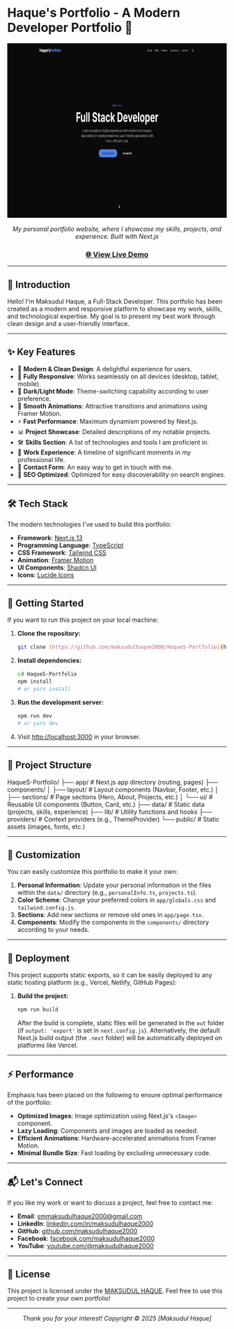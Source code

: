 # Haque's Portfolio - A Modern Developer Portfolio 🚀

<div align="center">
  <img src="cover.png" height="400" width="800" alt="Haque's Portfolio Cover"/>
</div>

<div align="center">
  <p>
    <em>My personal portfolio website, where I showcase my skills, projects, and experience. Built with Next.js</em>
  </p>
  <h3>
    <a href="https://your-live-portfolio-url.com" target="_blank">🌐 View Live Demo</a>
  </h3>
</div>

---

## 👋 Introduction

Hello! I'm Maksudul Haque, a Full-Stack Developer. This portfolio has been created as a modern and responsive platform to showcase my work, skills, and technological expertise. My goal is to present my best work through clean design and a user-friendly interface.

---

## ✨ Key Features

* 🎨 **Modern & Clean Design**: A delightful experience for users.
* 📱 **Fully Responsive**: Works seamlessly on all devices (desktop, tablet, mobile).
* 🌙 **Dark/Light Mode**: Theme-switching capability according to user preference.
* 🔄 **Smooth Animations**: Attractive transitions and animations using Framer Motion.
* ⚡ **Fast Performance**: Maximum dynamism powered by Next.js.
* 📊 **Project Showcase**: Detailed descriptions of my notable projects.
* 🛠️ **Skills Section**: A list of technologies and tools I am proficient in.
* 💼 **Work Experience**: A timeline of significant moments in my professional life.
* 📝 **Contact Form**: An easy way to get in touch with me.
* 🎯 **SEO Optimized**: Optimized for easy discoverability on search engines.

---

## 🛠️ Tech Stack

The modern technologies I've used to build this portfolio:

* **Framework**: [Next.js 13](https://nextjs.org/)
* **Programming Language**: [TypeScript](https://www.typescriptlang.org/)
* **CSS Framework**: [Tailwind CSS](https://tailwindcss.com/)
* **Animation**: [Framer Motion](https://www.framer.com/motion/)
* **UI Components**: [Shadcn UI](https://ui.shadcn.com/)
* **Icons**: [Lucide Icons](https://lucide.dev/)

---

## 🚀 Getting Started

If you want to run this project on your local machine:

1.  **Clone the repository:**
    ```bash
    git clone [https://github.com/maksudulhaque2000/HaqueS-Portfolio](https://github.com/maksudulhaque2000/HaqueS-Portfolio)
    ```
2.  **Install dependencies:**
    ```bash
    cd HaqueS-Portfolio
    npm install
    # or yarn install
    ```
3.  **Run the development server:**
    ```bash
    npm run dev
    # or yarn dev
    ```
4.  Visit [http://localhost:3000](http://localhost:3000) in your browser.

---

## 📂 Project Structure

HaqueS-Portfolio/
├── app/                  # Next.js app directory (routing, pages)
├── components/
│   ├── layout/           # Layout components (Navbar, Footer, etc.)
│   ├── sections/         # Page sections (Hero, About, Projects, etc.)
│   └── ui/               # Reusable UI components (Button, Card, etc.)
├── data/                 # Static data (projects, skills, experience)
├── lib/                  # Utility functions and hooks
├── providers/            # Context providers (e.g., ThemeProvider)
└── public/               # Static assets (images, fonts, etc.)

---

## 🎨 Customization

You can easily customize this portfolio to make it your own:

1.  **Personal Information**: Update your personal information in the files within the `data/` directory (e.g., `personalInfo.ts`, `projects.ts`).
2.  **Color Scheme**: Change your preferred colors in `app/globals.css` and `tailwind.config.js`.
3.  **Sections**: Add new sections or remove old ones in `app/page.tsx`.
4.  **Components**: Modify the components in the `components/` directory according to your needs.

---

## 🚢 Deployment

This project supports static exports, so it can be easily deployed to any static hosting platform (e.g., Vercel, Netlify, GitHub Pages):

1.  **Build the project:**
    ```bash
    npm run build
    ```
    After the build is complete, static files will be generated in the `out` folder (if `output: 'export'` is set in `next.config.js`). Alternatively, the default Next.js build output (the `.next` folder) will be automatically deployed on platforms like Vercel.

---

## ⚡ Performance

Emphasis has been placed on the following to ensure optimal performance of the portfolio:

* **Optimized Images**: Image optimization using Next.js's `<Image>` component.
* **Lazy Loading**: Components and images are loaded as needed.
* **Efficient Animations**: Hardware-accelerated animations from Framer Motion.
* **Minimal Bundle Size**: Fast loading by excluding unnecessary code.

---

## 📬 Let's Connect

If you like my work or want to discuss a project, feel free to contact me:

* **Email**: [smmaksudulhaque2000@gmail.com](mailto:smmaksudulhaque2000@gmail.com)
* **LinkedIn**: [linkedin.com/in/maksudulhaque2000](https://www.linkedin.com/in/maksudulhaque2000/)
* **GitHub**: [github.com/maksudulhaque2000](https://github.com/maksudulhaque2000)
* **Facebook**: [facebook.com/maksudulhaque2000](https://www.facebook.com/maksudulhaque2000)
* **YouTube**: [youtube.com/@maksudulhaque2000](https://www.youtube.com/@maksudulhaque2000)

---

## 📜 License

This project is licensed under the [MAKSUDUL HAQUE](HAQUE). Feel free to use this project to create your own portfolio!

---

<div align="center">
  <em>Thank you for your interest!</em>
  <em>Copyright ©️ 2025 [Maksudul Haque]</em>
</div>